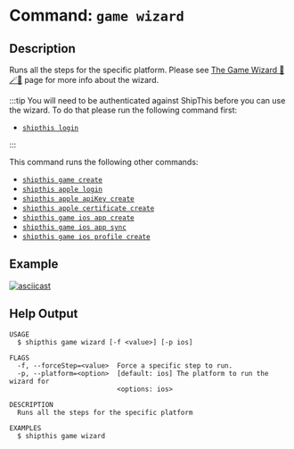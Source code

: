 # Command: `game wizard`

## Description

Runs all the steps for the specific platform. Please see [The Game Wizard 🧙🪄✨](/docs/wizard)
page for more info about the wizard.

:::tip
You will need to be authenticated against ShipThis before you can use the wizard.
To do that please run the following command first:

- [`shipthis login`](/docs/reference/login)

:::

This command runs the following other commands:

- [`shipthis game create`](/docs/reference/game/create)
- [`shipthis apple login`](/docs/reference/apple/login)
- [`shipthis apple apiKey create`](/docs/reference/apple/apiKey)
- [`shipthis apple certificate create`](/docs/reference/apple/certificate)
- [`shipthis game ios app create`](/docs/reference/game/ios/app)
- [`shipthis game ios app sync`](/docs/reference/game/ios/app)
- [`shipthis game ios profile create`](/docs/reference/game/ios/profile)


## Example

[![asciicast](https://asciinema.org/a/hOV55wY2oCeccoQXr0OgxWuhk.svg)](https://asciinema.org/a/hOV55wY2oCeccoQXr0OgxWuhk#shipthis-col120row32)

## Help Output

```
USAGE
  $ shipthis game wizard [-f <value>] [-p ios]

FLAGS
  -f, --forceStep=<value>  Force a specific step to run.
  -p, --platform=<option>  [default: ios] The platform to run the wizard for
                           <options: ios>

DESCRIPTION
  Runs all the steps for the specific platform

EXAMPLES
  $ shipthis game wizard
```